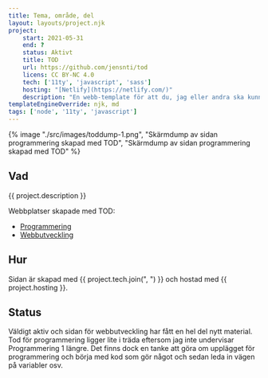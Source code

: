 ```yaml
---
title: Tema, område, del
layout: layouts/project.njk
project:
    start: 2021-05-31
    end: ?
    status: Aktivt
    title: TOD
    url: https://github.com/jensnti/tod
    licens: CC BY-NC 4.0
    tech: ['11ty', 'javascript', 'sass']
    hosting: "[Netlify](https://netlify.com/)"
    description: "En webb-template för att du, jag eller andra ska kunna bygga kurswebbar utifrån en pedagogiska tanke om att dela upp ett ämne i teman, områden och delar." 
templateEngineOverride: njk, md
tags: ['node', '11ty', 'javascript']
---
```


{% image "./src/images/toddump-1.png", "Skärmdump av sidan programmering skapad med TOD",  "Skärmdump av sidan programmering skapad med TOD" %}

## Vad
{{ project.description }}

Webbplatser skapade med TOD:
* [Programmering](https://programmering.jensa.dev/)
* [Webbutveckling](https://webbutveckling.jensa.dev/)

## Hur

Sidan är skapad med {{ project.tech.join(", ") }} och hostad med {{ project.hosting }}.

## Status

Väldigt aktiv och sidan för webbutveckling har fått en hel del nytt material. Tod för programmering ligger lite i träda eftersom jag inte undervisar Programmering 1 längre. Det finns dock en tanke att göra om upplägget för programmering och börja med kod som gör något och sedan leda in vägen på variabler osv.